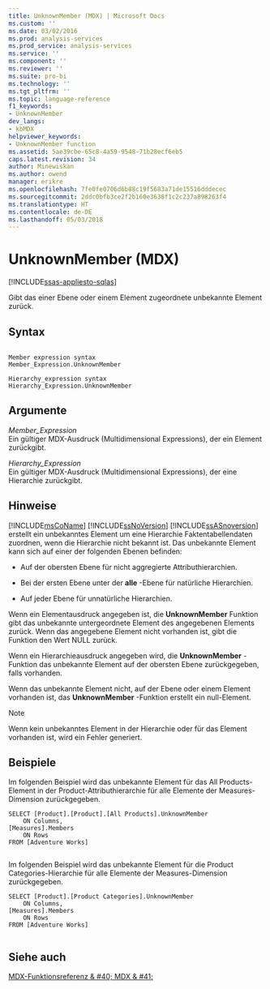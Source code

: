 ```yaml
---
title: UnknownMember (MDX) | Microsoft Docs
ms.custom: ''
ms.date: 03/02/2016
ms.prod: analysis-services
ms.prod_service: analysis-services
ms.service: ''
ms.component: ''
ms.reviewer: ''
ms.suite: pro-bi
ms.technology: ''
ms.tgt_pltfrm: ''
ms.topic: language-reference
f1_keywords:
- UnknownMember
dev_langs:
- kbMDX
helpviewer_keywords:
- UnknownMember function
ms.assetid: 5ae39cbe-65c8-4a59-9548-71b28ecf6eb5
caps.latest.revision: 34
author: Minewiskan
ms.author: owend
manager: erikre
ms.openlocfilehash: 7fe0fe0706d6b88c19f5683a71de15516dddecec
ms.sourcegitcommit: 2ddc0bfb3ce2f2b160e3638f1c2c237a898263f4
ms.translationtype: HT
ms.contentlocale: de-DE
ms.lasthandoff: 05/03/2018
---
```

# <a name="unknownmember-mdx"></a>UnknownMember (MDX)
[!INCLUDE[ssas-appliesto-sqlas](../includes/ssas-appliesto-sqlas.md)]

  Gibt das einer Ebene oder einem Element zugeordnete unbekannte Element zurück.  
  
## <a name="syntax"></a>Syntax  
  
```  
  
Member expression syntax  
Member_Expression.UnknownMember  
  
Hierarchy_expression syntax  
Hierarchy_Expression.UnknownMember  
```  
  
## <a name="arguments"></a>Argumente  
 *Member_Expression*  
 Ein gültiger MDX-Ausdruck (Multidimensional Expressions), der ein Element zurückgibt.  
  
 *Hierarchy_Expression*  
 Ein gültiger MDX-Ausdruck (Multidimensional Expressions), der eine Hierarchie zurückgibt.  
  
## <a name="remarks"></a>Hinweise  
 [!INCLUDE[msCoName](../includes/msconame-md.md)] [!INCLUDE[ssNoVersion](../includes/ssnoversion-md.md)] [!INCLUDE[ssASnoversion](../includes/ssasnoversion-md.md)] erstellt ein unbekanntes Element um eine Hierarchie Faktentabellendaten zuordnen, wenn die Hierarchie nicht bekannt ist. Das unbekannte Element kann sich auf einer der folgenden Ebenen befinden:  
  
-   Auf der obersten Ebene für nicht aggregierte Attributhierarchien.  
  
-   Bei der ersten Ebene unter der **alle** -Ebene für natürliche Hierarchien.  
  
-   Auf jeder Ebene für unnatürliche Hierarchien.  
  
 Wenn ein Elementausdruck angegeben ist, die **UnknownMember** Funktion gibt das unbekannte untergeordnete Element des angegebenen Elements zurück. Wenn das angegebene Element nicht vorhanden ist, gibt die Funktion den Wert NULL zurück.  
  
 Wenn ein Hierarchieausdruck angegeben wird, die **UnknownMember** -Funktion das unbekannte Element auf der obersten Ebene zurückgegeben, falls vorhanden.  
  
 Wenn das unbekannte Element nicht, auf der Ebene oder einem Element vorhanden ist, das **UnknownMember** -Funktion erstellt ein null-Element.  
  
> [!NOTE]  
>  Wenn kein unbekanntes Element in der Hierarchie oder für das Element vorhanden ist, wird ein Fehler generiert.  
  
## <a name="examples"></a>Beispiele  
 Im folgenden Beispiel wird das unbekannte Element für das All Products-Element in der Product-Attributhierarchie für alle Elemente der Measures-Dimension zurückgegeben.  
  
```  
SELECT [Product].[Product].[All Products].UnknownMember  
    ON Columns,  
[Measures].Members  
    ON Rows  
FROM [Adventure Works]  
  
```  
  
 Im folgenden Beispiel wird das unbekannte Element für die Product Categories-Hierarchie für alle Elemente der Measures-Dimension zurückgegeben.  
  
```  
SELECT [Product].[Product Categories].UnknownMember  
    ON Columns,  
[Measures].Members  
    ON Rows  
FROM [Adventure Works]  
  
```  
  
## <a name="see-also"></a>Siehe auch  
 [MDX-Funktionsreferenz & #40; MDX & #41;](../mdx/mdx-function-reference-mdx.md)  
  
  
